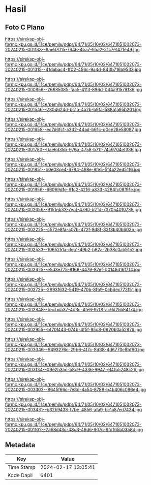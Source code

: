# Hasil

## Foto C Plano

https://sirekap-obj-formc.kpu.go.id/11ce/pemilu/pdpr/64/71/05/10/02/6471051002073-20240215-001133--8ae67015-7946-4ba7-95a2-21c7e1471e49.jpg

https://sirekap-obj-formc.kpu.go.id/11ce/pemilu/pdpr/64/71/05/10/02/6471051002073-20240215-001315--41dabac4-1f02-456c-9a4d-843b716b9533.jpg

https://sirekap-obj-formc.kpu.go.id/11ce/pemilu/pdpr/64/71/05/10/02/6471051002073-20240215-000856--26685085-faa5-4113-886d-044a91578136.jpg

https://sirekap-obj-formc.kpu.go.id/11ce/pemilu/pdpr/64/71/05/10/02/6471051002073-20240215-001546--2304624d-bc1a-4a2b-b9fa-588a1a95b201.jpg

https://sirekap-obj-formc.kpu.go.id/11ce/pemilu/pdpr/64/71/05/10/02/6471051002073-20240215-001658--ec7d6fc1-a3d2-44ad-b61c-d0ce28e58087.jpg

https://sirekap-obj-formc.kpu.go.id/11ce/pemilu/pdpr/64/71/05/10/02/6471051002073-20240215-001750--0ae6d35b-976a-4758-b71f-74c6704ef336.jpg

https://sirekap-obj-formc.kpu.go.id/11ce/pemilu/pdpr/64/71/05/10/02/6471051002073-20240215-001851--b0e08ce4-6784-498e-8fe5-5f4a22ed5116.jpg

https://sirekap-obj-formc.kpu.go.id/11ce/pemilu/pdpr/64/71/05/10/02/6471051002073-20240215-001956--66099d1e-91c2-42f6-a833-4284fc08f91e.jpg

https://sirekap-obj-formc.kpu.go.id/11ce/pemilu/pdpr/64/71/05/10/02/6471051002073-20240215-002056--9151eb33-7ea1-4790-b21d-737054010736.jpg

https://sirekap-obj-formc.kpu.go.id/11ce/pemilu/pdpr/64/71/05/10/02/6471051002073-20240215-002225--c572e8fa-a07b-472f-8d8f-33f3b40b602b.jpg

https://sirekap-obj-formc.kpu.go.id/11ce/pemilu/pdpr/64/71/05/10/02/6471051002073-20240215-002533--1065251a-dea1-49b2-b62a-2b38c0ab5152.jpg

https://sirekap-obj-formc.kpu.go.id/11ce/pemilu/pdpr/64/71/05/10/02/6471051002073-20240215-002625--e5d3e775-8168-4479-87ef-00148d16f714.jpg

https://sirekap-obj-formc.kpu.go.id/11ce/pemilu/pdpr/64/71/05/10/02/6471051002073-20240215-002725--2993f632-5419-470b-8fb9-0cbdec773f51.jpg

https://sirekap-obj-formc.kpu.go.id/11ce/pemilu/pdpr/64/71/05/10/02/6471051002073-20240215-002848--b5cbda37-4d3c-4fe6-97f8-ac6d25b84f74.jpg

https://sirekap-obj-formc.kpu.go.id/11ce/pemilu/pdpr/64/71/05/10/02/6471051002073-20240215-002955--bf70f443-074b-4f5f-95c8-0920b0a52876.jpg

https://sirekap-obj-formc.kpu.go.id/11ce/pemilu/pdpr/64/71/05/10/02/6471051002073-20240215-003046--6493276c-29b6-4f7c-8d38-4d6770e8bf60.jpg

https://sirekap-obj-formc.kpu.go.id/11ce/pemilu/pdpr/64/71/05/10/02/6471051002073-20240215-003134--09e2b35c-b8c9-4336-9947-ef4fb5248c26.jpg

https://sirekap-obj-formc.kpu.go.id/11ce/pemilu/pdpr/64/71/05/10/02/6471051002073-20240215-003303--8645f66c-7e8d-4a54-8788-b4b406c096e4.jpg

https://sirekap-obj-formc.kpu.go.id/11ce/pemilu/pdpr/64/71/05/10/02/6471051002073-20240215-003431--b32b9438-f7be-4856-afa9-bc1a87ed7434.jpg

https://sirekap-obj-formc.kpu.go.id/11ce/pemilu/pdpr/64/71/05/10/02/6471051002073-20240215-001102--2a68d43c-43c3-49d6-907c-9fd165b0358d.jpg


## Metadata

| Key        | Value               |
| ---------- | ------------------- |
| Time Stamp | 2024-02-17 13:05:41 |
| Kode Dapil | 6401                |




